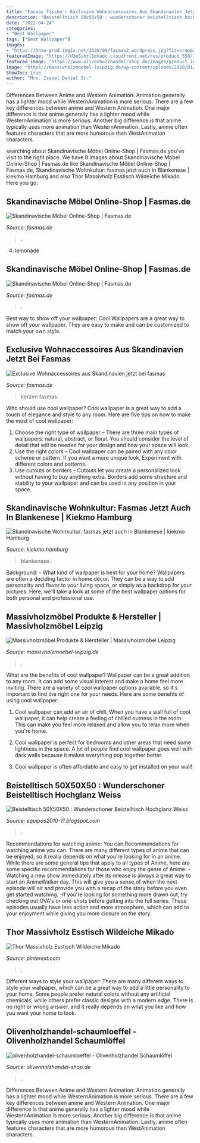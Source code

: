 ```yaml
---
title: "Fasmas Tische ~ Exclusive Wohnaccessoires Aus Skandinavien Jetzt Bei Fasmas"
description: "Beistelltisch 50x50x50 : wunderschoner beistelltisch hochglanz weiss"
date: "2022-04-24"
categories:
- "Best Wallpaper"
tags: ["Best Wallpaper"]
images:
- "https://hnxo-prod.imgix.net/2020/09/fasmas2_wordpress.jpg?fit=crop&amp;w=800&amp;h=450&amp;auto=format&amp;auto=compress"
featuredImage: "https://d3e5uhtl1mkepc.cloudfront.net/res/product_550/1d5980d0-99e0-4eee-8de9-637d649ab836.jpg"
featured_image: "https://www.olivenholzhandel-shop.de/images/product_images/original_images/L303 Tischlampe Olivenholz.JPG"
image: "https://massivholzmoebel-leipzig.de/wp-content/uploads/2020/01/Cane-line-Tische-on-the-move.jpg"
ShowToc: true
author: "Mrs. Isabel Daniel Sr."
---
```



Differences Between Anime and Western Animation: Animation generally has a lighter mood while WesternAnimation is more serious.
There are a few key differences between anime and Western Animation. One major difference is that anime generally has a lighter mood while WesternAnimation is more serious. Another big difference is that anime typically uses more animation than WesternAnimation. Lastly, anime often features characters that are more humorous than WestAnimation characters.

	

		
searching about Skandinavische Möbel Online-Shop | Fasmas.de you've visit to the right place. We have 8 Images about Skandinavische Möbel Online-Shop | Fasmas.de like Skandinavische Möbel Online-Shop | Fasmas.de, Skandinavische Wohnkultur: fasmas jetzt auch in Blankenese | kiekmo Hamburg and also Thor Massivholz Esstisch Wildeiche Mikado. Here you go:
		
    
## Skandinavische Möbel Online-Shop | Fasmas.de

<img loading=lazy src="https://www.fasmas.de/media/Fasmas-SS-Essen-und-trinken.jpg" onerror="this.onerror=null;this.src='https://tse1.mm.bing.net/th?id=OIP.2j1KXgFulhQKzRk0qXua1wHaHx&amp;pid=15.1';" alt="Skandinavische Möbel Online-Shop | Fasmas.de">

_Source: fasmas.de_

>. 

	

4. lemonade 

    
## Skandinavische Möbel Online-Shop | Fasmas.de

<img loading=lazy src="https://www.fasmas.de/static/version1620804512/frontend/om/foundation/de_DE/images/social/youtube.png" onerror="this.onerror=null;this.src='https://tse1.mm.bing.net/th?id=OIP.BzwfORF7klaq6QtpmsmVsQAAAA&amp;pid=15.1';" alt="Skandinavische Möbel Online-Shop | Fasmas.de">

_Source: fasmas.de_

>. 

	

Best way to show off your wallpaper:
Cool Wallpapers are a great way to show off your wallpaper. They are easy to make and can be customized to match your own style.

    
## Exclusive Wohnaccessoires Aus Skandinavien Jetzt Bei Fasmas

<img loading=lazy src="https://www.fasmas.de/media/catalog/category/kategoriebild_kerzen_1.jpg" onerror="this.onerror=null;this.src='https://tse3.mm.bing.net/th?id=OIP.q6uRmv1LzVXw3Wu534FPXgHaFE&amp;pid=15.1';" alt="Exclusive Wohnaccessoires aus Skandinavien jetzt bei fasmas">

_Source: fasmas.de_

>kerzen fasmas. 

	

Who should use cool wallpaper?
Cool wallpaper is a great way to add a touch of elegance and style to any room. Here are five tips on how to make the most of cool wallpaper: 
1) Choose the right type of wallpaper – There are three main types of wallpapers: natural, abstract, or floral. You should consider the level of detail that will be needed for your design and how your space will look. 
2) Use the right colors – Cool wallpaper can be paired with any color scheme or pattern. If you want a more unique look, Experiment with different colors and patterns. 
3) Use cutouts or borders – Cutouts let you create a personalized look without having to buy anything extra. Borders add some structure and stability to your wallpaper and can be used in any position in your space.

    
## Skandinavische Wohnkultur: Fasmas Jetzt Auch In Blankenese | Kiekmo Hamburg

<img loading=lazy src="https://hnxo-prod.imgix.net/2020/09/fasmas2_wordpress.jpg?fit=crop&amp;w=800&amp;h=450&amp;auto=format&amp;auto=compress" onerror="this.onerror=null;this.src='https://tse3.mm.bing.net/th?id=OIP.7EymM92NTPgWvSyMxwCLdgHaEK&amp;pid=15.1';" alt="Skandinavische Wohnkultur: fasmas jetzt auch in Blankenese | kiekmo Hamburg">

_Source: kiekmo.hamburg_

>blankenese. 

	

Background: - What kind of wallpaper is best for your home?
Wallpapers are often a deciding factor in home décor. They can be a way to add personality and flavor to your living space, or simply as a backdrop for your pictures. Here, we'll take a look at some of the best wallpaper options for both personal and professional use.

    
## Massivholzmöbel Produkte &amp; Hersteller | Massivholzmöbel Leipzig

<img loading=lazy src="https://massivholzmoebel-leipzig.de/wp-content/uploads/2020/01/Cane-line-Tische-on-the-move.jpg" onerror="this.onerror=null;this.src='https://tse1.mm.bing.net/th?id=OIP.VhTDgRS09rlPUzHxXJPhpAHaFj&amp;pid=15.1';" alt="Massivholzmöbel Produkte &amp; Hersteller | Massivholzmöbel Leipzig">

_Source: massivholzmoebel-leipzig.de_

>. 

	

What are the benefits of cool wallpaper?
Wallpaper can be a great addition to any room. It can add some visual interest and make a home feel more inviting. There are a variety of cool wallpaper options available, so it's important to find the right one for your needs. Here are some benefits of using cool wallpaper: 
1. Cool wallpaper can add an air of chill. When you have a wall full of cool wallpaper, it can help create a feeling of chilled outness in the room. This can make you feel more relaxed and allow you to relax more when you're home. 

2. Cool wallpaper is perfect for bedrooms and other areas that need some lightness in the space. A lot of people find cool wallpaper goes well with dark walls because it makes everything pop together better. 

3. Cool wallpaper is often affordable and easy to get installed on your wall!

    
## Beistelltisch 50X50X50 : Wunderschoner Beistelltisch Hochglanz Weiss

<img loading=lazy src="https://d3e5uhtl1mkepc.cloudfront.net/res/product_550/1d5980d0-99e0-4eee-8de9-637d649ab836.jpg" onerror="this.onerror=null;this.src='https://tse2.mm.bing.net/th?id=OIP.D46ug95p74SatDziq5czewHaHa&amp;pid=15.1';" alt="Beistelltisch 50X50X50 : Wunderschoner Beistelltisch Hochglanz Weiss">

_Source: equipos2010-11.blogspot.com_

>. 

	

Recommendations for watching anime: You can
Recommendations for watching anime you can. There are many different types of anime that can be enjoyed, so it really depends on what you're looking for in an anime. While there are some general tips that apply to all types of Anime, here are some specific recommendations for those who enjoy the genre of Anime: 
-Watching a new show immediately after its release is always a great way to start an AnimeWalker day. This will give you a sense of when the next episode will air and provide you with a recap of the story before you even get started watching. 
-If you're looking for something more drawn out, try checking out OVA's or one-shots before getting into the full series. These episodes usually have less action and more atmosphere, which can add to your enjoyment while giving you more closure on the story.

    
## Thor Massivholz Esstisch Wildeiche Mikado

<img loading=lazy src="https://i.pinimg.com/736x/d2/53/87/d253872558e3e85301506e6d483c3ba6.jpg" onerror="this.onerror=null;this.src='https://tse1.mm.bing.net/th?id=OIP.pmD3im3_cLh4qsKaf4kVyQHaJj&amp;pid=15.1';" alt="Thor Massivholz Esstisch Wildeiche Mikado">

_Source: pinterest.com_

>. 

	

Different ways to style your wallpaper:
There are many different ways to style your wallpaper, which can be a great way to add a little personality to your home. Some people prefer natural colors without any artificial chemicals, while others prefer classic designs with a modern edge. There is no right or wrong answer, and it really depends on what you like and how you want your home to look.

    
## Olivenholzhandel-schaumloeffel - Olivenholzhandel Schaumlöffel

<img loading=lazy src="https://www.olivenholzhandel-shop.de/images/product_images/original_images/L303 Tischlampe Olivenholz.JPG" onerror="this.onerror=null;this.src='https://tse3.mm.bing.net/th?id=OIP.rg-UfR0UnrxrNilX-Gt7NwHaMW&amp;pid=15.1';" alt="olivenholzhandel-schaumloeffel - Olivenholzhandel Schaumlöffel">

_Source: olivenholzhandel-shop.de_

>. 

	

Differences Between Anime and Western Animation: Animation generally has a lighter mood while WesternAnimation is more serious.
There are a few key differences between anime and Western Animation. One major difference is that anime generally has a lighter mood while WesternAnimation is more serious. Another big difference is that anime typically uses more animation than WesternAnimation. Lastly, anime often features characters that are more humorous than WestAnimation characters.

